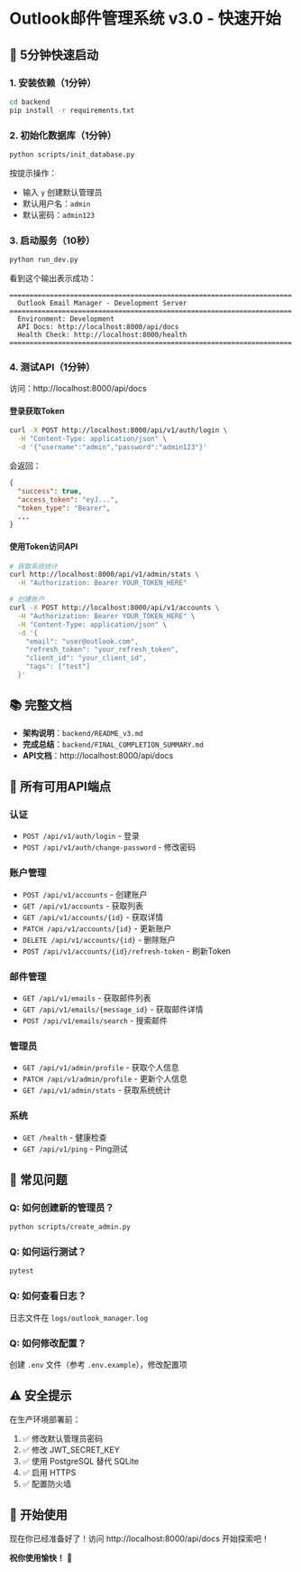 # Outlook邮件管理系统 v3.0 - 快速开始

## 🚀 5分钟快速启动

### 1. 安装依赖（1分钟）

```bash
cd backend
pip install -r requirements.txt
```

### 2. 初始化数据库（1分钟）

```bash
python scripts/init_database.py
```

按提示操作：
- 输入 `y` 创建默认管理员
- 默认用户名：`admin`
- 默认密码：`admin123`

### 3. 启动服务（10秒）

```bash
python run_dev.py
```

看到这个输出表示成功：
```
======================================================================
  Outlook Email Manager - Development Server
======================================================================
  Environment: Development
  API Docs: http://localhost:8000/api/docs
  Health Check: http://localhost:8000/health
======================================================================
```

### 4. 测试API（1分钟）

访问：http://localhost:8000/api/docs

#### 登录获取Token

```bash
curl -X POST http://localhost:8000/api/v1/auth/login \
  -H "Content-Type: application/json" \
  -d '{"username":"admin","password":"admin123"}'
```

会返回：
```json
{
  "success": true,
  "access_token": "eyJ...",
  "token_type": "Bearer",
  ...
}
```

#### 使用Token访问API

```bash
# 获取系统统计
curl http://localhost:8000/api/v1/admin/stats \
  -H "Authorization: Bearer YOUR_TOKEN_HERE"

# 创建账户
curl -X POST http://localhost:8000/api/v1/accounts \
  -H "Authorization: Bearer YOUR_TOKEN_HERE" \
  -H "Content-Type: application/json" \
  -d '{
    "email": "user@outlook.com",
    "refresh_token": "your_refresh_token",
    "client_id": "your_client_id",
    "tags": ["test"]
  }'
```

## 📚 完整文档

- **架构说明**：`backend/README_v3.md`
- **完成总结**：`backend/FINAL_COMPLETION_SUMMARY.md`
- **API文档**：http://localhost:8000/api/docs

## 🎯 所有可用API端点

### 认证
- `POST /api/v1/auth/login` - 登录
- `POST /api/v1/auth/change-password` - 修改密码

### 账户管理
- `POST /api/v1/accounts` - 创建账户
- `GET /api/v1/accounts` - 获取列表
- `GET /api/v1/accounts/{id}` - 获取详情
- `PATCH /api/v1/accounts/{id}` - 更新账户
- `DELETE /api/v1/accounts/{id}` - 删除账户
- `POST /api/v1/accounts/{id}/refresh-token` - 刷新Token

### 邮件管理
- `GET /api/v1/emails` - 获取邮件列表
- `GET /api/v1/emails/{message_id}` - 获取邮件详情
- `POST /api/v1/emails/search` - 搜索邮件

### 管理员
- `GET /api/v1/admin/profile` - 获取个人信息
- `PATCH /api/v1/admin/profile` - 更新个人信息
- `GET /api/v1/admin/stats` - 获取系统统计

### 系统
- `GET /health` - 健康检查
- `GET /api/v1/ping` - Ping测试

## 🔧 常见问题

### Q: 如何创建新的管理员？
```bash
python scripts/create_admin.py
```

### Q: 如何运行测试？
```bash
pytest
```

### Q: 如何查看日志？
日志文件在 `logs/outlook_manager.log`

### Q: 如何修改配置？
创建 `.env` 文件（参考 `.env.example`），修改配置项

## ⚠️ 安全提示

在生产环境部署前：
1. ✅ 修改默认管理员密码
2. ✅ 修改 JWT_SECRET_KEY
3. ✅ 使用 PostgreSQL 替代 SQLite
4. ✅ 启用 HTTPS
5. ✅ 配置防火墙

## 🎉 开始使用

现在你已经准备好了！访问 http://localhost:8000/api/docs 开始探索吧！

**祝你使用愉快！** 🚀

